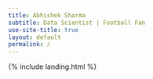 ```yaml
---
title: Abhishek Sharma
subtitle: Data Scientist | Football Fan
use-site-title: true
layout: default
permalink: /
---
```


{% include landing.html %}

